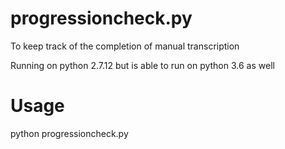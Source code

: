 # progressioncheck.py
To keep track of the completion of manual transcription

Running on python 2.7.12 but is able to run on python 3.6 as well

# Usage
python progressioncheck.py <TextGridfile>

